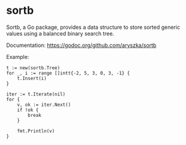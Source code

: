 # sortb

Sortb, a Go package, provides a data structure to store sorted generic values
using a balanced binary search tree.

Documentation: https://godoc.org/github.com/aryszka/sortb

Example:

```
t := new(sortb.Tree)
for _, i := range []intt{-2, 5, 3, 0, 3, -1} {
	t.Insert(i)
}

iter := t.Iterate(nil)
for {
	v, ok := iter.Next()
	if !ok {
		break
	}

	fmt.Println(v)
}
```
